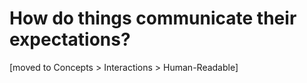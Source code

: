 # How do things communicate their expectations?

[moved to Concepts > Interactions > Human-Readable]



